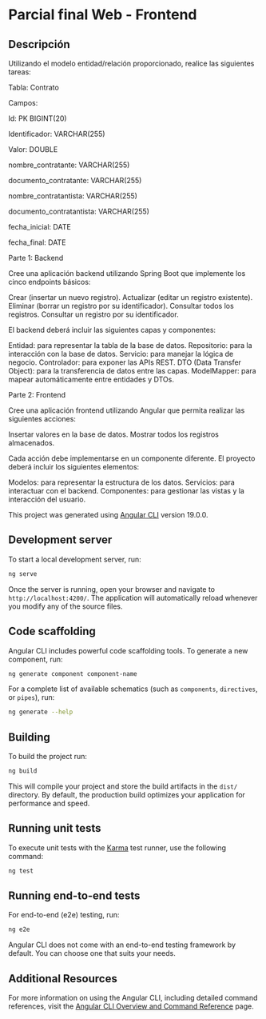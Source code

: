 # Parcial final Web - Frontend


## Descripción
Utilizando el modelo entidad/relación proporcionado, realice las siguientes tareas:

 

Tabla: Contrato

Campos:

Id: PK BIGINT(20)

Identificador: VARCHAR(255)

Valor: DOUBLE

nombre_contratante: VARCHAR(255)

documento_contratante: VARCHAR(255)

nombre_contratantista: VARCHAR(255)

documento_contratantista: VARCHAR(255)

fecha_inicial: DATE

fecha_final: DATE

 

Parte 1: Backend

Cree una aplicación backend utilizando Spring Boot que implemente los cinco endpoints básicos: 

Crear (insertar un nuevo registro). 
Actualizar (editar un registro existente). 
Eliminar (borrar un registro por su identificador). 
Consultar todos los registros. 
Consultar un registro por su identificador.
 

El backend deberá incluir las siguientes capas y componentes: 

Entidad: para representar la tabla de la base de datos. 
Repositorio: para la interacción con la base de datos. 
Servicio: para manejar la lógica de negocio. 
Controlador: para exponer las APIs REST. 
DTO (Data Transfer Object): para la transferencia de datos entre las capas. 
ModelMapper: para mapear automáticamente entre entidades y DTOs.
 

Parte 2: Frontend

Cree una aplicación frontend utilizando Angular que permita realizar las siguientes acciones: 

Insertar valores en la base de datos. 
Mostrar todos los registros almacenados.
 

Cada acción debe implementarse en un componente diferente. El proyecto deberá incluir los siguientes elementos: 

Modelos: para representar la estructura de los datos. 
Servicios: para interactuar con el backend. 
Componentes: para gestionar las vistas y la interacción del usuario.



This project was generated using [Angular CLI](https://github.com/angular/angular-cli) version 19.0.0.

## Development server

To start a local development server, run:

```bash
ng serve
```

Once the server is running, open your browser and navigate to `http://localhost:4200/`. The application will automatically reload whenever you modify any of the source files.

## Code scaffolding

Angular CLI includes powerful code scaffolding tools. To generate a new component, run:

```bash
ng generate component component-name
```

For a complete list of available schematics (such as `components`, `directives`, or `pipes`), run:

```bash
ng generate --help
```

## Building

To build the project run:

```bash
ng build
```

This will compile your project and store the build artifacts in the `dist/` directory. By default, the production build optimizes your application for performance and speed.

## Running unit tests

To execute unit tests with the [Karma](https://karma-runner.github.io) test runner, use the following command:

```bash
ng test
```

## Running end-to-end tests

For end-to-end (e2e) testing, run:

```bash
ng e2e
```

Angular CLI does not come with an end-to-end testing framework by default. You can choose one that suits your needs.

## Additional Resources

For more information on using the Angular CLI, including detailed command references, visit the [Angular CLI Overview and Command Reference](https://angular.dev/tools/cli) page.
